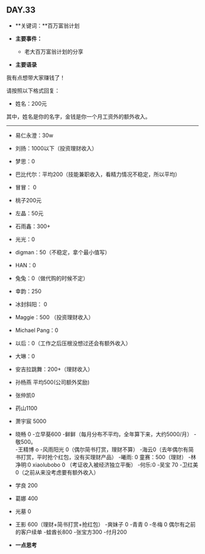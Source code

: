 ## DAY.33
+ **关键词：**百万富翁计划
+ **主要事件：**
    + 老大百万富翁计划的分享
    

+ **主要语录**

我有点想带大家赚钱了！

请按照以下格式回复：

 - 姓名：200元

其中，姓名是你的名字，金钱是你一个月工资外的额外收入。

----

- 易仁永澄：30w

- 刘扬：1000以下（投资理财收入）
- 梦思：0
- 巴比代尔：平均200（技能兼职收入，看精力情况不稳定，所以平均）
- 冒冒： 0
- 桃子200元
- 左晶：50元
- 石雨鑫：300+
- 光光：0
- digman：50（不稳定，拿个最小值写）
- HAN：0
- 兔兔：0（做代购的时候不定）
- 幸韵：250
- 冰封斜阳： 0
- Maggie：500 （投资理财收入）
- Michael Pang：0
- 以后：0（工作之后压根没想过还会有额外收入）
- 大琳：0
- 安吉拉跳舞：200+（理财收入）
- 孙杨燕 平均500(公司额外奖励)
- 张仲凯0
- 药山1100
- 萧宇宸 5000
- 晓畅 0
-立早葵600
-鲜鲜（每月分布不平均，全年算下来，大约5000/月）
-敬500。                                     
-王精博 o
-风雨阳光 0（偶尔简书打赏，理财不算）
-海云0（去年偶尔有简书打赏，平时抢个红包，没有买理财产品）
-曦雨: 0
童赛：500（理财）
-林净明:0
xiaolubobo   0   （考证收入被经济独立平衡）
-何乐:0
-吴宝 70
-卫红美 0（之前从来没考虑要有额外收入）
- 学良 200
- 葛娜 400
- 光墓 0
- 王影 600（理财+简书打赏+抢红包）
-爽妹子 0
-青青 0
-冬梅 0 偶尔有之前的客户续单
-蛙酋长800
-张宝方300
-付月200


+ **一点思考**